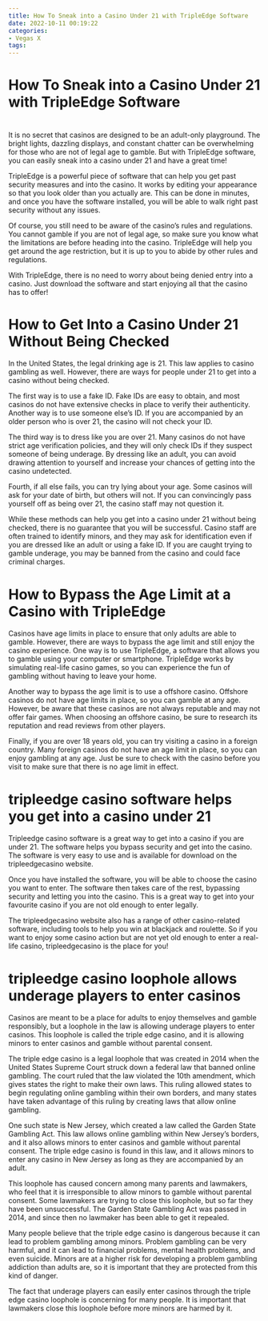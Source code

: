 ```yaml
---
title: How To Sneak into a Casino Under 21 with TripleEdge Software
date: 2022-10-11 00:19:22
categories:
- Vegas X
tags:
---
```



#  How To Sneak into a Casino Under 21 with TripleEdge Software

#

It is no secret that casinos are designed to be an adult-only playground. The bright lights, dazzling displays, and constant chatter can be overwhelming for those who are not of legal age to gamble. But with TripleEdge software, you can easily sneak into a casino under 21 and have a great time!

TripleEdge is a powerful piece of software that can help you get past security measures and into the casino. It works by editing your appearance so that you look older than you actually are. This can be done in minutes, and once you have the software installed, you will be able to walk right past security without any issues.

Of course, you still need to be aware of the casino’s rules and regulations. You cannot gamble if you are not of legal age, so make sure you know what the limitations are before heading into the casino. TripleEdge will help you get around the age restriction, but it is up to you to abide by other rules and regulations.

With TripleEdge, there is no need to worry about being denied entry into a casino. Just download the software and start enjoying all that the casino has to offer!

#  How to Get Into a Casino Under 21 Without Being Checked

In the United States, the legal drinking age is 21. This law applies to casino gambling as well. However, there are ways for people under 21 to get into a casino without being checked.

The first way is to use a fake ID. Fake IDs are easy to obtain, and most casinos do not have extensive checks in place to verify their authenticity. Another way is to use someone else’s ID. If you are accompanied by an older person who is over 21, the casino will not check your ID.

The third way is to dress like you are over 21. Many casinos do not have strict age verification policies, and they will only check IDs if they suspect someone of being underage. By dressing like an adult, you can avoid drawing attention to yourself and increase your chances of getting into the casino undetected.

Fourth, if all else fails, you can try lying about your age. Some casinos will ask for your date of birth, but others will not. If you can convincingly pass yourself off as being over 21, the casino staff may not question it.

While these methods can help you get into a casino under 21 without being checked, there is no guarantee that you will be successful. Casino staff are often trained to identify minors, and they may ask for identification even if you are dressed like an adult or using a fake ID. If you are caught trying to gamble underage, you may be banned from the casino and could face criminal charges.

#  How to Bypass the Age Limit at a Casino with TripleEdge

Casinos have age limits in place to ensure that only adults are able to gamble. However, there are ways to bypass the age limit and still enjoy the casino experience. One way is to use TripleEdge, a software that allows you to gamble using your computer or smartphone. TripleEdge works by simulating real-life casino games, so you can experience the fun of gambling without having to leave your home.

Another way to bypass the age limit is to use a offshore casino. Offshore casinos do not have age limits in place, so you can gamble at any age. However, be aware that these casinos are not always reputable and may not offer fair games. When choosing an offshore casino, be sure to research its reputation and read reviews from other players.

Finally, if you are over 18 years old, you can try visiting a casino in a foreign country. Many foreign casinos do not have an age limit in place, so you can enjoy gambling at any age. Just be sure to check with the casino before you visit to make sure that there is no age limit in effect.

#  tripleedge casino software helps you get into a casino under 21 

Tripleedge casino software is a great way to get into a casino if you are under 21. The software helps you bypass security and get into the casino. The software is very easy to use and is available for download on the tripleedgecasino website.

Once you have installed the software, you will be able to choose the casino you want to enter. The software then takes care of the rest, bypassing security and letting you into the casino. This is a great way to get into your favourite casino if you are not old enough to enter legally.

The tripleedgecasino website also has a range of other casino-related software, including tools to help you win at blackjack and roulette. So if you want to enjoy some casino action but are not yet old enough to enter a real-life casino, tripleedgecasino is the place for you!

#  tripleedge casino loophole allows underage players to enter casinos

Casinos are meant to be a place for adults to enjoy themselves and gamble responsibly, but a loophole in the law is allowing underage players to enter casinos. This loophole is called the triple edge casino, and it is allowing minors to enter casinos and gamble without parental consent.

The triple edge casino is a legal loophole that was created in 2014 when the United States Supreme Court struck down a federal law that banned online gambling. The court ruled that the law violated the 10th amendment, which gives states the right to make their own laws. This ruling allowed states to begin regulating online gambling within their own borders, and many states have taken advantage of this ruling by creating laws that allow online gambling.

One such state is New Jersey, which created a law called the Garden State Gambling Act. This law allows online gambling within New Jersey’s borders, and it also allows minors to enter casinos and gamble without parental consent. The triple edge casino is found in this law, and it allows minors to enter any casino in New Jersey as long as they are accompanied by an adult.

This loophole has caused concern among many parents and lawmakers, who feel that it is irresponsible to allow minors to gamble without parental consent. Some lawmakers are trying to close this loophole, but so far they have been unsuccessful. The Garden State Gambling Act was passed in 2014, and since then no lawmaker has been able to get it repealed.

Many people believe that the triple edge casino is dangerous because it can lead to problem gambling among minors. Problem gambling can be very harmful, and it can lead to financial problems, mental health problems, and even suicide. Minors are at a higher risk for developing a problem gambling addiction than adults are, so it is important that they are protected from this kind of danger.

The fact that underage players can easily enter casinos through the triple edge casino loophole is concerning for many people. It is important that lawmakers close this loophole before more minors are harmed by it.